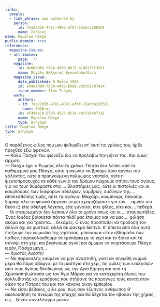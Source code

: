 ```yaml
---
links:
  people:
  - link_phrase: was authored by
    person:
      id: 7ea22d2b-4781-4882-af6f-15a6ca286501
      name: Σύλβιος
name: Ρωμέϊκο Πάσχα
public-domain: true
references:
  magazine-issues:
  - attributes:
      page: '7'
    magazine:
      id: 0e609d69-f994-4930-8812-b188175f35d1
      name: Μεγάλη Ελληνική Εγκυκλοπαίδεια
    magazine_issue:
      date_published: 9 Μαΐου 1926
      id: ed4e708d-763b-4450-bb69-23835ac874e4
      issue_number: 11ον Τεύχος
    work:
      authors:
      - id: 7ea22d2b-4781-4882-af6f-15a6ca286501
        name: Σύλβιος
      id: 45494e18-5795-4525-922a-c4cf184b77a1
      name: Ρωμέϊκο Πάσχα
      type: Διήγημα
title: Ρωμέϊκο Πάσχα
type: Διήγημα
---
```


<main class="content" itemprop="text">
<p>Ο παράξενος φίλος που μου ψιθυρίζει στ' αυτί τις γρίνιες του, ήρθε προχθές έξω φρενών.<br>
&mdash; Καλό Πάσχα! του φώναξα δια να προλάβω την μήνιν του. Και όμως άρχισε:<br>
&mdash; Πάσχα έχει ο Ρωμηός όλο το χρόνο. Τίποτα δεν λείπει από το καθημερινό μας Πάσχα, ούτε η αγωνία να βρούμε λίγο
αρνάκι του γάλακτος, ούτε η προηγούμενη πολύωρος νηστεία, ούτε η ψευτοπροσευχές σε κάθε γωνία του δρόμου πώχουμε στήσει
τους αγίους, για να τους θυμόμαστε στις.... βλαστήμιες μας, ούτε οι πιστολιές και οι κουμπούρες των διάφορων αδελφών,
γαμβρών, συζύγων της.... απολεσθείσης τιμής, ούτε τα σφάγια. Μαχαίρι, κουμπούρι, τσεκούρι, ξυράφι όλα τα φονικά όργανα
τα μεταχειριζόμαστε για τον.... αμνόν του θεού (;) είτε αδελφή λέγεται, είτε γυναίκα, είτε φίλος, είτε και....
πεθερά.<br>
&nbsp;&nbsp;&nbsp;&nbsp;Οι σταυρωμένοι δεν λείπουν όλο το χρόνο όπως και οι.... σταυρωτήδες. Ένας Ιούδας βρίσκεται πάντα
πλάϊ μας έτοιμος και να μας.... φιλήση ακόμα και για τριάντα.... δεκάρες. Ο ένας προσπαθεί να προδόση τον άλλον όχι σε
μυστικά, αλλά σε φανερά δείπνα. Κ' έπειτα από όλα αυτά παίζουμε την κωμωδία της νηστείας, μπαίνουμε στην εβδομάδα των
παθών, παρακολουθούμε τα τροπάρια με το κερί και το δίσκο και τη σύνοψι στο χέρι και βγαίνουμε αγνοί και άμωμοι να
γιορτάσουμε Πάσχα ιερόν, Πάσχα μέγα...<br>
&mdash; Χριστός Ανέστη!<br>
&mdash; Να παρακαλής καϋμένε να μην αναστηθή, γιατί αν σηκωθή καμμιά μέρα θα πάρη σβάρνα, με το μαστίγιο στο χέρι, τις
αυλές των εκκλησιών από τους Αγίους Θεοδώρους ως την Αγία Ειρήνη και από τη Χρυσοσπηλιώτισσα ως τον Άγιο Μάρκο για να
καταχερίση όλους του κολλυβιστάς και εμπόρους που στήσανε τις παράγγες τους κοντά στον οίκον του Πατρός του και τον
κάνανε οίκον εμπορίου.<br>
&mdash; Να είσαι βέβαιος, φίλε μου, πως σαν έξυπνος άνθρωπος θ' ακολουθήση το πνεύμα της εποχής και θα δέχεται τον
οβολόν της χήρας εις... ξένον συνάλλαγμα μόνον.</p>
</main>
